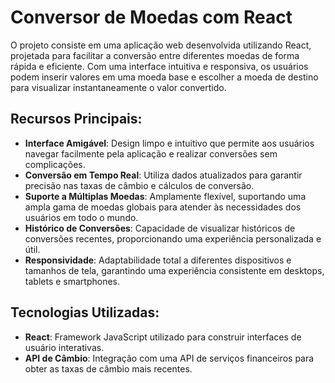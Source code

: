 # Conversor de Moedas com React

O projeto consiste em uma aplicação web desenvolvida utilizando React, projetada para facilitar a conversão entre diferentes moedas de forma rápida e eficiente. Com uma interface intuitiva e responsiva, os usuários podem inserir valores em uma moeda base e escolher a moeda de destino para visualizar instantaneamente o valor convertido.

## Recursos Principais:

- **Interface Amigável**: Design limpo e intuitivo que permite aos usuários navegar facilmente pela aplicação e realizar conversões sem complicações.
- **Conversão em Tempo Real**: Utiliza dados atualizados para garantir precisão nas taxas de câmbio e cálculos de conversão.
- **Suporte a Múltiplas Moedas**: Amplamente flexível, suportando uma ampla gama de moedas globais para atender às necessidades dos usuários em todo o mundo.
- **Histórico de Conversões**: Capacidade de visualizar históricos de conversões recentes, proporcionando uma experiência personalizada e útil.
- **Responsividade**: Adaptabilidade total a diferentes dispositivos e tamanhos de tela, garantindo uma experiência consistente em desktops, tablets e smartphones.

## Tecnologias Utilizadas:

- **React**: Framework JavaScript utilizado para construir interfaces de usuário interativas.
- **API de Câmbio**: Integração com uma API de serviços financeiros para obter as taxas de câmbio mais recentes.
